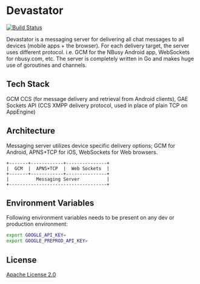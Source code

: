 Devastator
==========

[![Build Status](https://travis-ci.org/devastator/devastator-server.svg?branch=master)](https://travis-ci.org/devastator/devastator-server)

Devastator is a messaging server for delivering all chat messages to all devices (mobile apps + the browser). For each delivery target, the server uses different protocol. i.e. GCM for the NBusy Android app, WebSockets for nbusy.com, etc. The server is completely written in Go and makes huge use of goroutines and channels.

Tech Stack
----------

GCM CCS (for message delivery and retrieval from Android clients), GAE Sockets API (CCS XMPP delivery protocol, used in place of plain TCP on AppEngine)

Architecture
------------

Messaging server utilizes device specific delivery options; GCM for Android, APNS+TCP for iOS, WebSockets for Web browsers.

```
+-------+------------+---------------+
|  GCM  |  APNS+TCP  |  Web Sockets  |
+-------+------------+---------------+
|          Messaging Server          |
+------------------------------------+
```

Environment Variables
---------------------

Following environment variables needs to be present on any dev or production environment:

```bash
export GOOGLE_API_KEY=
export GOOGLE_PREPROD_API_KEY=
```

License
-------

[Apache License 2.0](LICENSE)
